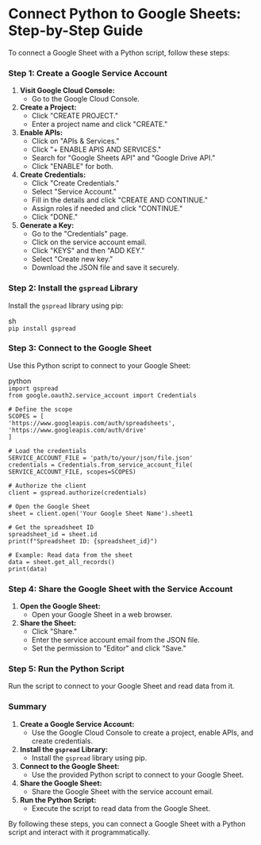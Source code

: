 # **Connect Python to Google Sheets: Step-by-Step Guide**

To connect a Google Sheet with a Python script, follow these steps:

### **Step 1: Create a Google Service Account**

1. **Visit Google Cloud Console:**  
   * Go to the Google Cloud Console.  
2. **Create a Project:**  
   * Click "CREATE PROJECT."  
   * Enter a project name and click "CREATE."  
3. **Enable APIs:**  
   * Click on "APIs & Services."  
   * Click "+ ENABLE APIS AND SERVICES."  
   * Search for "Google Sheets API" and "Google Drive API."  
   * Click "ENABLE" for both.  
4. **Create Credentials:**  
   * Click "Create Credentials."  
   * Select "Service Account."  
   * Fill in the details and click "CREATE AND CONTINUE."  
   * Assign roles if needed and click "CONTINUE."  
   * Click "DONE."  
5. **Generate a Key:**  
   * Go to the "Credentials" page.  
   * Click on the service account email.  
   * Click "KEYS" and then "ADD KEY."  
   * Select "Create new key."  
   * Download the JSON file and save it securely.

### **Step 2: Install the `gspread` Library**

Install the `gspread` library using pip:

sh  
`pip install gspread`

### **Step 3: Connect to the Google Sheet**

Use this Python script to connect to your Google Sheet:

python  
`import gspread`  
`from google.oauth2.service_account import Credentials`

`# Define the scope`  
`SCOPES = [`  
    `'https://www.googleapis.com/auth/spreadsheets',`  
    `'https://www.googleapis.com/auth/drive'`  
`]`

`# Load the credentials`  
`SERVICE_ACCOUNT_FILE = 'path/to/your/json/file.json'`  
`credentials = Credentials.from_service_account_file(`  
    `SERVICE_ACCOUNT_FILE, scopes=SCOPES)`

`# Authorize the client`  
`client = gspread.authorize(credentials)`

`# Open the Google Sheet`  
`sheet = client.open('Your Google Sheet Name').sheet1`

`# Get the spreadsheet ID`  
`spreadsheet_id = sheet.id`  
`print(f"Spreadsheet ID: {spreadsheet_id}")`

`# Example: Read data from the sheet`  
`data = sheet.get_all_records()`  
`print(data)`

### **Step 4: Share the Google Sheet with the Service Account**

1. **Open the Google Sheet:**  
   * Open your Google Sheet in a web browser.  
2. **Share the Sheet:**  
   * Click "Share."  
   * Enter the service account email from the JSON file.  
   * Set the permission to "Editor" and click "Save."

### **Step 5: Run the Python Script**

Run the script to connect to your Google Sheet and read data from it.

### **Summary**

1. **Create a Google Service Account:**  
   * Use the Google Cloud Console to create a project, enable APIs, and create credentials.  
2. **Install the `gspread` Library:**  
   * Install the `gspread` library using pip.  
3. **Connect to the Google Sheet:**  
   * Use the provided Python script to connect to your Google Sheet.  
4. **Share the Google Sheet:**  
   * Share the Google Sheet with the service account email.  
5. **Run the Python Script:**  
   * Execute the script to read data from the Google Sheet.

By following these steps, you can connect a Google Sheet with a Python script and interact with it programmatically.

